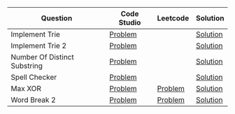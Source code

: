 | Question                     | Code Studio                                                                                  | Leetcode                                                                        | Solution                                |
| ---------------------------- | -------------------------------------------------------------------------------------------- | ------------------------------------------------------------------------------- | --------------------------------------- |
| Implement Trie               | [Problem](https://www.codingninjas.com/studio/problems/implement-trie_631356)                |                                                                                 | [Solution](Trie.java)                   |
| Implement Trie 2             | [Problem](https://www.codingninjas.com/studio/problems/implement-trie_1387095)               |                                                                                 | [Solution](TrieWithDelete.java)         |
| Number Of Distinct Substring | [Problem](https://www.codingninjas.com/studio/problems/number-of-distinct-substring_1465938) |                                                                                 | [Solution](CountDistinctSubString.java) |
| Spell Checker                | [Problem](https://www.codingninjas.com/studio/problems/spell-checker_1376427)                |                                                                                 | [Solution](SpellCheck.java)             |
| Max XOR                      | [Problem](https://www.codingninjas.com/studio/problems/maximum-xor_3119012)                  | [Problem](https://leetcode.com/problems/maximum-xor-of-two-numbers-in-an-array) | [Solution](MaxXOR.java)                 |
| Word Break 2                 | [Problem](https://www.codingninjas.com/studio/problems/word-break-ii_983635)                 | [Problem](https://leetcode.com/problems/word-break-ii)                          | [Solution](WordBreak2.java)             |
